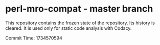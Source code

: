# perl-mro-compat - master branch

This repository contains the frozen state of the repository.
Its history is cleared. It is used only for static code
analysis with Codacy.

Commit Time: 1734570594